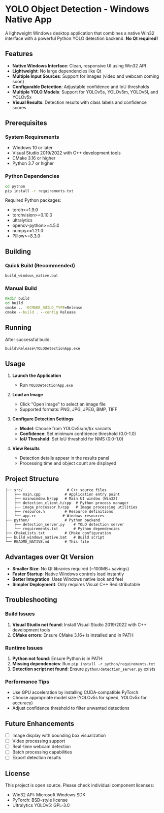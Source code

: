 # YOLO Object Detection - Windows Native App

A lightweight Windows desktop application that combines a native Win32 interface with a powerful Python YOLO detection backend. **No Qt required!**

## Features

- **Native Windows Interface**: Clean, responsive UI using Win32 API
- **Lightweight**: No large dependencies like Qt
- **Multiple Input Sources**: Support for images (video and webcam coming soon)
- **Configurable Detection**: Adjustable confidence and IoU thresholds
- **Multiple YOLO Models**: Support for YOLOv5s, YOLOv5m, YOLOv5l, and YOLOv5x
- **Visual Results**: Detection results with class labels and confidence scores

## Prerequisites

### System Requirements
- Windows 10 or later
- Visual Studio 2019/2022 with C++ development tools
- CMake 3.16 or higher
- Python 3.7 or higher

### Python Dependencies
```cmd
cd python
pip install -r requirements.txt
```

Required Python packages:
- torch>=1.9.0
- torchvision>=0.10.0
- ultralytics
- opencv-python>=4.5.0
- numpy>=1.21.0
- Pillow>=8.3.0

## Building

### Quick Build (Recommended)
```cmd
build_windows_native.bat
```

### Manual Build
```cmd
mkdir build
cd build
cmake .. -DCMAKE_BUILD_TYPE=Release
cmake --build . --config Release
```

## Running

After successful build:
```cmd
build\Release\YOLODetectionApp.exe
```

## Usage

1. **Launch the Application**
   - Run `YOLODetectionApp.exe`

2. **Load an Image**
   - Click "Open Image" to select an image file
   - Supported formats: PNG, JPG, JPEG, BMP, TIFF

3. **Configure Detection Settings**
   - **Model**: Choose from YOLOv5s/m/l/x variants
   - **Confidence**: Set minimum confidence threshold (0.0-1.0)
   - **IoU Threshold**: Set IoU threshold for NMS (0.0-1.0)

4. **View Results**
   - Detection details appear in the results panel
   - Processing time and object count are displayed

## Project Structure

```
├── src/                    # C++ source files
│   ├── main.cpp           # Application entry point
│   ├── mainwindow.h/cpp   # Main UI window (Win32)
│   ├── detection_client.h/cpp  # Python process manager
│   ├── image_processor.h/cpp   # Image processing utilities
│   ├── resource.h         # Resource definitions
│   └── app.rc            # Windows resources
├── python/                # Python backend
│   ├── detection_server.py    # YOLO detection server
│   └── requirements.txt       # Python dependencies
├── CMakeLists.txt         # CMake configuration
├── build_windows_native.bat   # Build script
└── README_NATIVE.md       # This file
```

## Advantages over Qt Version

- **Smaller Size**: No Qt libraries required (~100MB+ savings)
- **Faster Startup**: Native Windows controls load instantly
- **Better Integration**: Uses Windows native look and feel
- **Simpler Deployment**: Only requires Visual C++ Redistributable

## Troubleshooting

### Build Issues
1. **Visual Studio not found**: Install Visual Studio 2019/2022 with C++ development tools
2. **CMake errors**: Ensure CMake 3.16+ is installed and in PATH

### Runtime Issues
1. **Python not found**: Ensure Python is in PATH
2. **Missing dependencies**: Run `pip install -r python/requirements.txt`
3. **Detection script not found**: Ensure `python/detection_server.py` exists

### Performance Tips
- Use GPU acceleration by installing CUDA-compatible PyTorch
- Choose appropriate model size (YOLOv5s for speed, YOLOv5x for accuracy)
- Adjust confidence threshold to filter unwanted detections

## Future Enhancements

- [ ] Image display with bounding box visualization
- [ ] Video processing support
- [ ] Real-time webcam detection
- [ ] Batch processing capabilities
- [ ] Export detection results

## License

This project is open source. Please check individual component licenses:
- Win32 API: Microsoft Windows SDK
- PyTorch: BSD-style license
- Ultralytics YOLOv5: GPL-3.0